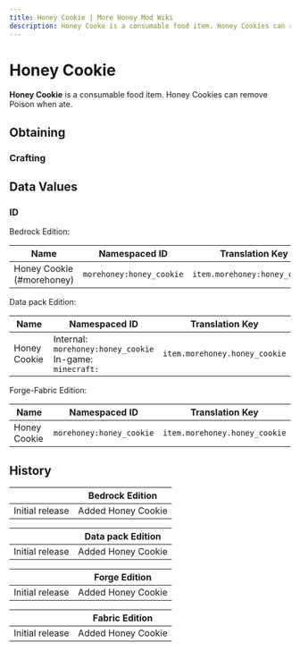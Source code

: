 ```yaml
---
title: Honey Cookie | More Honey Mod Wiki
description: Honey Cooke is a consumable food item. Honey Cookies can remove Poison when ate.
---
```


# Honey Cookie

**Honey Cookie** is a consumable food item. Honey Cookies can remove Poison when ate.

## Obtaining

### Crafting

<ShapedRecipe
a1="honey_bottle" b1="" c1=""
a2="cookie" b2="" c2=""
a3="" b3="" c3=""
output="morehoney:honey_cookie"/>

## Data Values

### ID

Bedrock Edition:

| Name                     | Namespaced ID           | Translation Key              |
| ------------------------ | ----------------------- | ---------------------------- |
| Honey Cookie (#morehoney) | `morehoney:honey_cookie` | `item.morehoney:honey_cookie` |

Data pack Edition:

| Name         | Namespaced ID                                                    | Translation Key              |
| ------------ | ---------------------------------------------------------------- | ---------------------------- |
| Honey Cookie | Internal:<br>`morehoney:honey_cookie`<br>In-game:<br>`minecraft:` | `item.morehoney.honey_cookie` |

Forge-Fabric Edition:

| Name         | Namespaced ID           | Translation Key              |
| ------------ | ----------------------- | ---------------------------- |
| Honey Cookie | `morehoney:honey_cookie` | `item.morehoney.honey_cookie` |

## History

|                 | Bedrock Edition    |
| --------------- | ------------------ |
| Initial release | Added Honey Cookie |

|                 | Data pack Edition  |
| --------------- | ------------------ |
| Initial release | Added Honey Cookie |

|                 | Forge Edition      |
| --------------- | ------------------ |
| Initial release | Added Honey Cookie |

|                 | Fabric Edition     |
| --------------- | ------------------ |
| Initial release | Added Honey Cookie |
